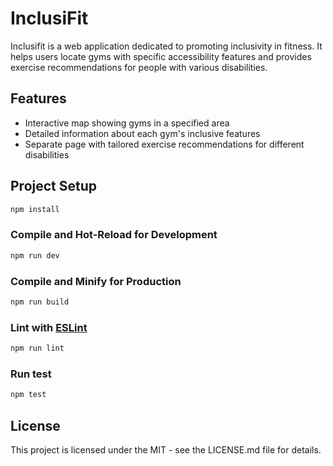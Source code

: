 # InclusiFit

Inclusifit is a web application dedicated to promoting inclusivity in fitness. It helps users locate gyms with specific accessibility features and provides exercise recommendations for people with various disabilities.

## Features

- Interactive map showing gyms in a specified area
- Detailed information about each gym's inclusive features
- Separate page with tailored exercise recommendations for different disabilities

## Project Setup

```sh
npm install
```

### Compile and Hot-Reload for Development

```sh
npm run dev
```

### Compile and Minify for Production

```sh
npm run build
```

### Lint with [ESLint](https://eslint.org/)

```sh
npm run lint
```

### Run test

```sh
npm test
```

## License

This project is licensed under the MIT - see the LICENSE.md file for details.

